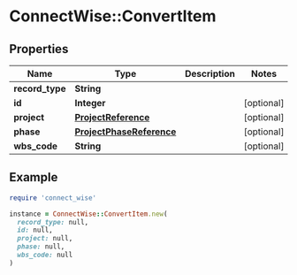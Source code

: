 # ConnectWise::ConvertItem

## Properties

| Name | Type | Description | Notes |
| ---- | ---- | ----------- | ----- |
| **record_type** | **String** |  |  |
| **id** | **Integer** |  | [optional] |
| **project** | [**ProjectReference**](ProjectReference.md) |  | [optional] |
| **phase** | [**ProjectPhaseReference**](ProjectPhaseReference.md) |  | [optional] |
| **wbs_code** | **String** |  | [optional] |

## Example

```ruby
require 'connect_wise'

instance = ConnectWise::ConvertItem.new(
  record_type: null,
  id: null,
  project: null,
  phase: null,
  wbs_code: null
)
```

